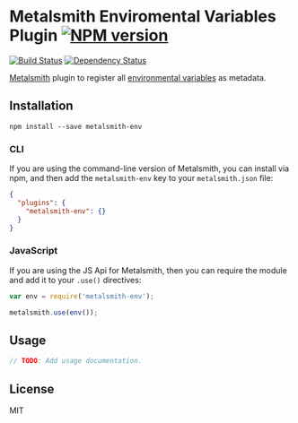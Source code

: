 # Metalsmith Enviromental Variables Plugin [![NPM version](https://img.shields.io/npm/v/metalsmith-env.svg)](https://www.npmjs.org/package/metalsmith-env)

[![Build Status](https://img.shields.io/travis/kalamuna/metalsmith-env/master.svg)](https://travis-ci.org/kalamuna/metalsmith-env)
[![Dependency Status](https://david-dm.org/kalamuna/metalsmith-env.png)](https://david-dm.org/kalamuna/metalsmith-env)

[Metalsmith](http://metalsmith.io) plugin to register all [environmental variables](https://nodejs.org/api/process.html#process_process_env) as metadata.

## Installation

    npm install --save metalsmith-env

### CLI

If you are using the command-line version of Metalsmith, you can install via npm, and then add the `metalsmith-env` key to your `metalsmith.json` file:

```json
{
  "plugins": {
    "metalsmith-env": {}
  }
}
```

### JavaScript

If you are using the JS Api for Metalsmith, then you can require the module and add it to your `.use()` directives:

```js
var env = require('metalsmith-env');

metalsmith.use(env());
```

## Usage

``` javascript
// TODO: Add usage documentation.
```

## License

MIT
